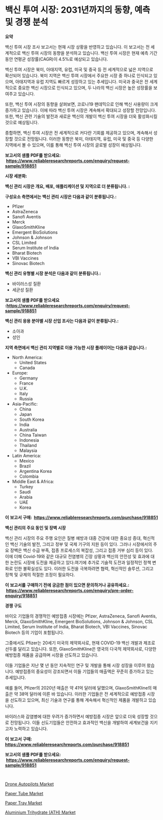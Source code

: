 <p><h1>백신 투여 시장: 2031년까지의 동향, 예측 및 경쟁 분석</h1></p><p><strong>요약</strong></p>
<p><p>백신 투여 시장 조사 보고서는 현재 시장 상황을 반영하고 있습니다. 이 보고서는 전 세계적으로 백신 투여 시장의 동향을 분석하고 있습니다. 백신 투여 시장은 현재 예측 기간 동안 연평균 성장률(CAGR)이 4.5%로 예상되고 있습니다.</p><p>백신 투여 시장은 북미, 아태지역, 유럽, 미국 및 중국 등 전 세계적으로 넓은 지역으로 확산되어 있습니다. 북미 지역은 백신 투여 시장에서 주요한 시장 중 하나로 인식되고 있으며, 아태지역과 유럽 지역도 빠르게 성장하고 있는 추세입니다. 미국과 중국은 전 세계적으로 중요한 백신 시장으로 인식되고 있으며, 두 나라의 백신 시장은 높은 성장률을 보여주고 있습니다.</p><p>또한, 백신 투여 시장의 동향을 살펴보면, 코로나19 팬데믹으로 인해 백신 사용량이 크게 증가하고 있습니다. 이에 따라 백신 투여 시장은 계속해서 확대되고 성장할 전망입니다. 또한, 백신 관련 기술의 발전과 새로운 백신의 개발이 백신 투여 시장을 더욱 활성화시킬 것으로 예상됩니다.</p><p>종합하면, 백신 투여 시장은 전 세계적으로 커다란 기회를 제공하고 있으며, 계속해서 성장할 것으로 전망됩니다. 이러한 동향은 북미, 아태지역, 유럽, 미국 및 중국 등 다양한 지역에서 볼 수 있으며, 이를 통해 백신 투여 시장의 글로벌 성장이 예상됩니다.</p></p>
<p><strong>보고서의 샘플 PDF를 받으세요: &nbsp;<a href="https://www.reliableresearchreports.com/enquiry/request-sample/918851">https://www.reliableresearchreports.com/enquiry/request-sample/918851</a></strong></p>
<p><strong>시장 세분화:</strong></p>
<p><strong> 백신 관리 시장은 개요, 배포, 애플리케이션 및 지역으로 더 분류됩니다. :</strong></p>
<p><strong>구성요소 측면에서는 백신 관리 시장은 다음과 같이 분류됩니다.:</strong></p>
<p><ul><li>Pfizer</li><li>AstraZeneca</li><li>Sanofi Aventis</li><li>Merck</li><li>GlaxoSmithKline</li><li>Emergent BioSolutions</li><li>Johnson & Johnson</li><li>CSL Limited</li><li>Serum Institute of India</li><li>Bharat Biotech</li><li>VBI Vaccines</li><li>Sinovac Biotech</li></ul></p>
<p><strong> 백신 관리 유형별 시장 분석은 다음과 같이 분류됩니다.:</strong></p>
<p><ul><li>바이러스성 질환</li><li>세균성 질환</li></ul></p>
<p><strong>보고서의 샘플 PDF를 받으세요 :<a href="https://www.reliableresearchreports.com/enquiry/request-sample/918851">https://www.reliableresearchreports.com/enquiry/request-sample/918851</a></strong></p>
<p><strong> 백신 관리 응용 분야별 시장 산업 조사는 다음과 같이 분류됩니다.:</strong></p>
<p><ul><li>소아과</li><li>성인</li></ul></p>
<p><strong>지역 측면에서 백신 관리 지역별로 이용 가능한 시장 플레이어는 다음과 같습니다.:</strong></p>
<p><ul>
    <li>
        North America:
        <ul>
            <li>United States</li>
            <li>Canada</li>
        </ul>
    </li>
    <li>
        Europe:
        <ul>
            <li>Germany</li>
            <li>France</li>
            <li>U.K.</li>
            <li>Italy</li>
            <li>Russia</li>
        </ul>
    </li>
    <li>
        Asia-Pacific:
        <ul>
            <li>China</li>
            <li>Japan</li>
            <li>South Korea</li>
            <li>India</li>
            <li>Australia</li>
            <li>China Taiwan</li>
            <li>Indonesia</li>
            <li>Thailand</li>
            <li>Malaysia</li>
        </ul>
    </li>
    <li>
        Latin America:
        <ul>
            <li>Mexico</li>
            <li>Brazil</li>
            <li>Argentina Korea</li>
            <li>Colombia</li>
        </ul>
    </li>
    <li>
        Middle East & Africa:
        <ul>
            <li>Turkey</li>
            <li>Saudi</li>
            <li>Arabia</li>
            <li>UAE</li>
            <li>Korea</li>
        </ul>
    </li>
    </ul></p>
<p><strong>이 보고서 구매: &nbsp;<a href="https://www.reliableresearchreports.com/purchase/918851">https://www.reliableresearchreports.com/purchase/918851</a></strong></p>
<p><strong>백신 관리의 주요 동인 및 장벽 시장</strong></p>
<p><p>백신 관리 시장의 주요 주행 요인은 질병 예방과 대중 건강에 대한 중요성 증대, 혁신적인 백신 기술의 발전, 그리고 정부 및 국제 기구의 지원 등이 있다. 그러나 시장에서의 주요 장벽은 백신 수급 부족, 접종 프로세스의 복잡성, 그리고 접종 거부 심리 등이 있다. 이에 더해 Covid-19와 같은 대규모 전염병의 긴장 상황과 백신의 안전성 및 효과에 대한 논란도 시장에 도전을 제공하고 있다.여기에 추가로 기술적 도전과 일정적인 정책 변화로 인한 불확실성도 있다. 이러한 도전을 극복하려면 협력, 혁신적인 솔루션, 그리고 정책 및 규제의 적절한 조정이 필요하다.</p></p>
<p><strong>이 보고서를 구매하기 전에 궁금한 점이 있으면 문의하거나 공유하세요.: &nbsp;<a href="https://www.reliableresearchreports.com/enquiry/pre-order-enquiry/918851">https://www.reliableresearchreports.com/enquiry/pre-order-enquiry/918851</a></strong></p>
<p><strong>경쟁 구도</strong></p>
<p><p>바이오 기업들의 경쟁적인 예방접종 시장에는 Pfizer, AstraZeneca, Sanofi Aventis, Merck, GlaxoSmithKline, Emergent BioSolutions, Johnson & Johnson, CSL Limited, Serum Institute of India, Bharat Biotech, VBI Vaccines, Sinovac Biotech 등의 기업이 포함됩니다. </p><p>그중에서도 Pfizer는 20세기 미국의 제약회사로, 현재 COVID-19 백신 개발과 제조로 선두를 달리고 있습니다. 또한, GlaxoSmithKline은 영국의 다국적 제약회사로, 다양한 예방접종 제품을 공급하며 시장을 선도하고 있습니다.</p><p>이들 기업들은 지난 몇 년 동안 지속적인 연구 및 개발을 통해 시장 성장을 이루어 왔습니다. 예방접종의 중요성이 강조되면서 이들 기업들의 매출액은 꾸준히 증가하고 있는 추세입니다.</p><p>예를 들어, Pfizer의 2020년 매출은 약 41억 달러에 달했으며, GlaxoSmithKline의 매출은 약 38억 달러에 이른 바 있습니다. 이러한 기업들은 전 세계적으로 예방접종 시장을 선도하고 있으며, 최신 기술과 연구를 통해 계속해서 혁신적인 제품을 개발하고 있습니다.</p><p>바이러스와 감염병에 대한 우려가 증가하면서 예방접종 시장은 앞으로 더욱 성장할 것으로 전망됩니다. 이들 선도기업들은 안전하고 효과적인 백신을 개발하여 세계보건을 지키고자 노력하고 있습니다.</p></p>
<p><strong>이 보고서 구매: &nbsp; <a href="https://www.reliableresearchreports.com/purchase/918851">https://www.reliableresearchreports.com/purchase/918851</a></strong></p>
<p><strong>보고서의 샘플 PDF를 받으세요: &nbsp;<a href="https://www.reliableresearchreports.com/enquiry/request-sample/918851">https://www.reliableresearchreports.com/enquiry/request-sample/918851</a></strong><strong></strong></p>
<p>&nbsp;</p>
<p><p><a href="https://github.com/brenzgnarento/Market-Research-Report-List-1/blob/main/drone-autopilots-market.md">Drone Autopilots Market</a></p><p><a href="https://issuu.com/reportprime-2/docs/paper-tube-market-size-2030.pptx">Paper Tube Market</a></p><p><a href="https://issuu.com/reportprime-2/docs/paper-tray-market-size-2030.pptx">Paper Tray Market</a></p><p><a href="https://github.com/jerrycopelandthomaswsqd8q/Market-Research-Report-List-1/blob/main/aluminium-trihydrate-ath-market.md">Aluminium Trihydrate (ATH) Market</a></p></p>